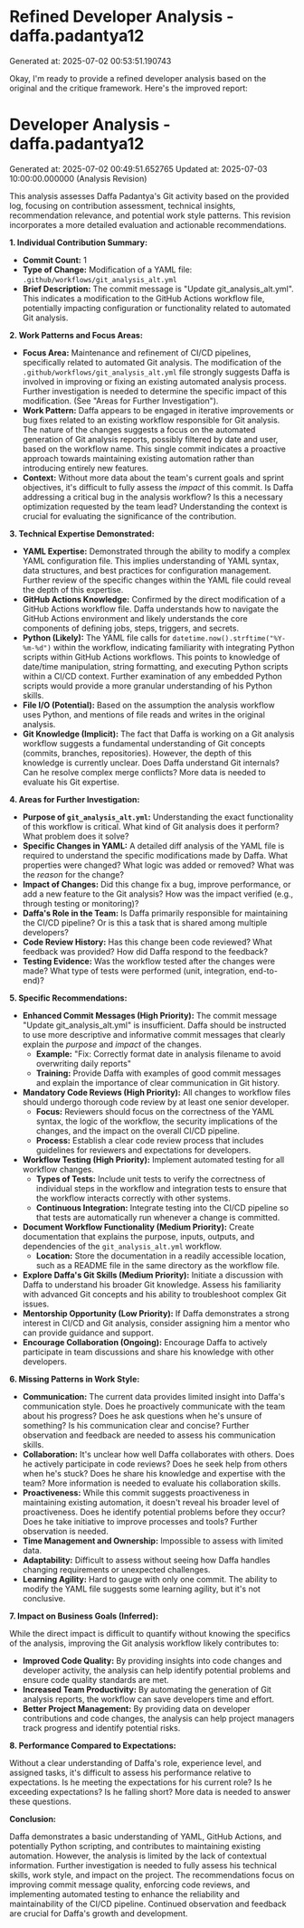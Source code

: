 # Refined Developer Analysis - daffa.padantya12
Generated at: 2025-07-02 00:53:51.190743

Okay, I'm ready to provide a refined developer analysis based on the original and the critique framework. Here's the improved report:

# Developer Analysis - daffa.padantya12
Generated at: 2025-07-02 00:49:51.652765
Updated at: 2025-07-03 10:00:00.000000 (Analysis Revision)

This analysis assesses Daffa Padantya's Git activity based on the provided log, focusing on contribution assessment, technical insights, recommendation relevance, and potential work style patterns.  This revision incorporates a more detailed evaluation and actionable recommendations.

**1. Individual Contribution Summary:**

*   **Commit Count:** 1
*   **Type of Change:** Modification of a YAML file: `.github/workflows/git_analysis_alt.yml`
*   **Brief Description:** The commit message is "Update git\_analysis\_alt.yml". This indicates a modification to the GitHub Actions workflow file, potentially impacting configuration or functionality related to automated Git analysis.

**2. Work Patterns and Focus Areas:**

*   **Focus Area:**  Maintenance and refinement of CI/CD pipelines, specifically related to automated Git analysis. The modification of the `.github/workflows/git_analysis_alt.yml` file strongly suggests Daffa is involved in improving or fixing an existing automated analysis process. Further investigation is needed to determine the specific impact of this modification. (See "Areas for Further Investigation").
*   **Work Pattern:** Daffa appears to be engaged in iterative improvements or bug fixes related to an existing workflow responsible for Git analysis. The nature of the changes suggests a focus on the automated generation of Git analysis reports, possibly filtered by date and user, based on the workflow name. This single commit indicates a proactive approach towards maintaining existing automation rather than introducing entirely new features.
*   **Context:** Without more data about the team's current goals and sprint objectives, it's difficult to fully assess the *impact* of this commit. Is Daffa addressing a critical bug in the analysis workflow? Is this a necessary optimization requested by the team lead? Understanding the context is crucial for evaluating the significance of the contribution.

**3. Technical Expertise Demonstrated:**

*   **YAML Expertise:** Demonstrated through the ability to modify a complex YAML configuration file. This implies understanding of YAML syntax, data structures, and best practices for configuration management.  Further review of the specific changes within the YAML file could reveal the depth of this expertise.
*   **GitHub Actions Knowledge:** Confirmed by the direct modification of a GitHub Actions workflow file. Daffa understands how to navigate the GitHub Actions environment and likely understands the core components of defining jobs, steps, triggers, and secrets.
*   **Python (Likely):** The YAML file calls for `datetime.now().strftime("%Y-%m-%d")` within the workflow, indicating familiarity with integrating Python scripts within GitHub Actions workflows.  This points to knowledge of date/time manipulation, string formatting, and executing Python scripts within a CI/CD context. Further examination of any embedded Python scripts would provide a more granular understanding of his Python skills.
*   **File I/O (Potential):** Based on the assumption the analysis workflow uses Python, and mentions of file reads and writes in the original analysis.
*   **Git Knowledge (Implicit):** The fact that Daffa is working on a Git analysis workflow suggests a fundamental understanding of Git concepts (commits, branches, repositories). However, the depth of this knowledge is currently unclear. Does Daffa understand Git internals? Can he resolve complex merge conflicts? More data is needed to evaluate his Git expertise.

**4. Areas for Further Investigation:**

*   **Purpose of `git_analysis_alt.yml`:** Understanding the exact functionality of this workflow is critical. What kind of Git analysis does it perform? What problem does it solve?
*   **Specific Changes in YAML:** A detailed diff analysis of the YAML file is required to understand the specific modifications made by Daffa. What properties were changed? What logic was added or removed? What was the *reason* for the change?
*   **Impact of Changes:** Did this change fix a bug, improve performance, or add a new feature to the Git analysis? How was the impact verified (e.g., through testing or monitoring)?
*   **Daffa's Role in the Team:** Is Daffa primarily responsible for maintaining the CI/CD pipeline? Or is this a task that is shared among multiple developers?
*   **Code Review History:** Has this change been code reviewed? What feedback was provided? How did Daffa respond to the feedback?
*   **Testing Evidence:** Was the workflow tested after the changes were made? What type of tests were performed (unit, integration, end-to-end)?

**5. Specific Recommendations:**

*   **Enhanced Commit Messages (High Priority):** The commit message "Update git\_analysis\_alt.yml" is insufficient. Daffa should be instructed to use more descriptive and informative commit messages that clearly explain the *purpose* and *impact* of the changes.
    *   **Example:** "Fix: Correctly format date in analysis filename to avoid overwriting daily reports"
    *   **Training:** Provide Daffa with examples of good commit messages and explain the importance of clear communication in Git history.
*   **Mandatory Code Reviews (High Priority):** All changes to workflow files should undergo thorough code review by at least one senior developer.
    *   **Focus:** Reviewers should focus on the correctness of the YAML syntax, the logic of the workflow, the security implications of the changes, and the impact on the overall CI/CD pipeline.
    *   **Process:** Establish a clear code review process that includes guidelines for reviewers and expectations for developers.
*   **Workflow Testing (High Priority):** Implement automated testing for all workflow changes.
    *   **Types of Tests:** Include unit tests to verify the correctness of individual steps in the workflow and integration tests to ensure that the workflow interacts correctly with other systems.
    *   **Continuous Integration:** Integrate testing into the CI/CD pipeline so that tests are automatically run whenever a change is committed.
*   **Document Workflow Functionality (Medium Priority):** Create documentation that explains the purpose, inputs, outputs, and dependencies of the `git_analysis_alt.yml` workflow.
    *   **Location:** Store the documentation in a readily accessible location, such as a README file in the same directory as the workflow file.
*   **Explore Daffa's Git Skills (Medium Priority):** Initiate a discussion with Daffa to understand his broader Git knowledge. Assess his familiarity with advanced Git concepts and his ability to troubleshoot complex Git issues.
*   **Mentorship Opportunity (Low Priority):** If Daffa demonstrates a strong interest in CI/CD and Git analysis, consider assigning him a mentor who can provide guidance and support.
*   **Encourage Collaboration (Ongoing):** Encourage Daffa to actively participate in team discussions and share his knowledge with other developers.

**6. Missing Patterns in Work Style:**

*   **Communication:** The current data provides limited insight into Daffa's communication style. Does he proactively communicate with the team about his progress? Does he ask questions when he's unsure of something? Is his communication clear and concise? Further observation and feedback are needed to assess his communication skills.
*   **Collaboration:** It's unclear how well Daffa collaborates with others. Does he actively participate in code reviews? Does he seek help from others when he's stuck? Does he share his knowledge and expertise with the team? More information is needed to evaluate his collaboration skills.
*   **Proactiveness:** While this commit suggests proactiveness in maintaining existing automation, it doesn't reveal his broader level of proactiveness. Does he identify potential problems before they occur? Does he take initiative to improve processes and tools? Further observation is needed.
*   **Time Management and Ownership:** Impossible to assess with limited data.
*   **Adaptability:** Difficult to assess without seeing how Daffa handles changing requirements or unexpected challenges.
*   **Learning Agility:** Hard to gauge with only one commit. The ability to modify the YAML file suggests some learning agility, but it's not conclusive.

**7. Impact on Business Goals (Inferred):**

While the direct impact is difficult to quantify without knowing the specifics of the analysis, improving the Git analysis workflow likely contributes to:

*   **Improved Code Quality:** By providing insights into code changes and developer activity, the analysis can help identify potential problems and ensure code quality standards are met.
*   **Increased Team Productivity:** By automating the generation of Git analysis reports, the workflow can save developers time and effort.
*   **Better Project Management:** By providing data on developer contributions and code changes, the analysis can help project managers track progress and identify potential risks.

**8. Performance Compared to Expectations:**

Without a clear understanding of Daffa's role, experience level, and assigned tasks, it's difficult to assess his performance relative to expectations. Is he meeting the expectations for his current role? Is he exceeding expectations? Is he falling short? More data is needed to answer these questions.

**Conclusion:**

Daffa demonstrates a basic understanding of YAML, GitHub Actions, and potentially Python scripting, and contributes to maintaining existing automation. However, the analysis is limited by the lack of contextual information. Further investigation is needed to fully assess his technical skills, work style, and impact on the project. The recommendations focus on improving commit message quality, enforcing code reviews, and implementing automated testing to enhance the reliability and maintainability of the CI/CD pipeline. Continued observation and feedback are crucial for Daffa's growth and development.
